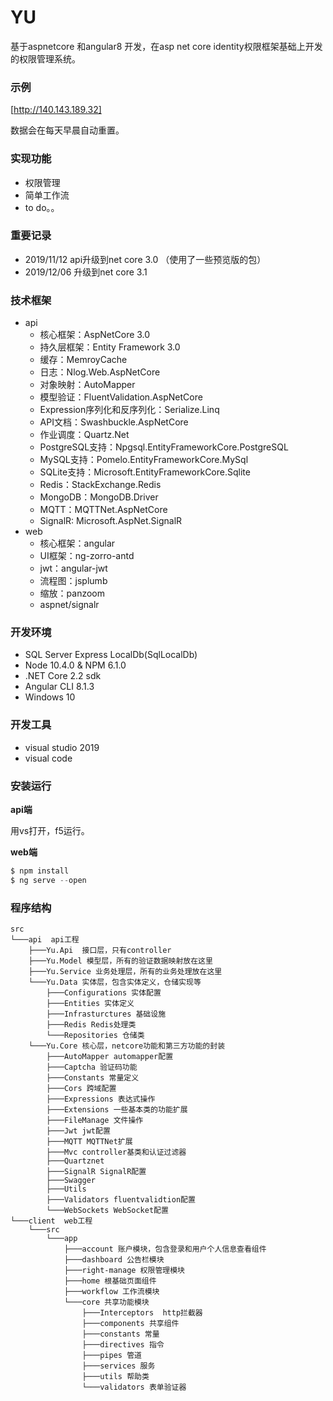 # YU

基于aspnetcore 和angular8 开发，在asp net core identity权限框架基础上开发的权限管理系统。

### 示例

[http://140.143.189.32] 

数据会在每天早晨自动重置。

### 实现功能

- 权限管理
- 简单工作流
- to do。。

### 重要记录

- 2019/11/12 api升级到net core 3.0 （使用了一些预览版的包）
- 2019/12/06 升级到net core 3.1 

### 技术框架

- api
  - 核心框架：AspNetCore 3.0
  - 持久层框架：Entity Framework 3.0
  - 缓存：MemroyCache
  - 日志：Nlog.Web.AspNetCore 
  - 对象映射：AutoMapper
  - 模型验证：FluentValidation.AspNetCore 
  - Expression序列化和反序列化：Serialize.Linq 
  - API文档：Swashbuckle.AspNetCore 
  - 作业调度：Quartz.Net 
  - PostgreSQL支持：Npgsql.EntityFrameworkCore.PostgreSQL 
  - MySQL支持：Pomelo.EntityFrameworkCore.MySql
  - SQLite支持：Microsoft.EntityFrameworkCore.Sqlite 
  - Redis：StackExchange.Redis 
  - MongoDB：MongoDB.Driver 
  - MQTT：MQTTNet.AspNetCore 
  - SignalR: Microsoft.AspNet.SignalR 
- web
  - 核心框架：angular 
  - UI框架：ng-zorro-antd 
  - jwt：angular-jwt
  - 流程图：jsplumb
  - 缩放：panzoom 
  - aspnet/signalr

### 开发环境

- SQL Server Express LocalDb(SqlLocalDb)
- Node 10.4.0 & NPM 6.1.0
- .NET Core 2.2 sdk
- Angular CLI 8.1.3
- Windows 10

### 开发工具

- visual studio 2019
- visual code

### 安装运行

**api端**

用vs打开，f5运行。

**web端**

```js
$ npm install 
$ ng serve --open
```

### 程序结构

```
src
└───api  api工程
	├───Yu.Api  接口层，只有controller
	├───Yu.Model 模型层，所有的验证数据映射放在这里
	├───Yu.Service 业务处理层，所有的业务处理放在这里
	└───Yu.Data 实体层，包含实体定义，仓储实现等
		├───Configurations 实体配置
		├───Entities 实体定义
		├───Infrasturctures 基础设施
		├───Redis Redis处理类
		└───Repositories 仓储类
	└───Yu.Core 核心层，netcore功能和第三方功能的封装
		├───AutoMapper automapper配置
		├───Captcha 验证码功能
		├───Constants 常量定义
		├───Cors 跨域配置
		├───Expressions 表达式操作
		├───Extensions 一些基本类的功能扩展
		├───FileManage 文件操作
		├───Jwt jwt配置
		├───MQTT MQTTNet扩展
		├───Mvc controller基类和认证过滤器
		├───Quartznet 
		├───SignalR SignalR配置
		├───Swagger
		├───Utils 
		├───Validators fluentvalidtion配置
		└───WebSockets WebSocket配置
└───client  web工程
	└───src  
		└───app  
			├───account 账户模块，包含登录和用户个人信息查看组件
			├───dashboard 公告栏模块
			├───right-manage 权限管理模块
			├───home 根基础页面组件
			├───workflow 工作流模块
			└───core 共享功能模块
				├───Interceptors  http拦截器
				├───components 共享组件
				├───constants 常量
				├───directives 指令
				├───pipes 管道
				├───services 服务
				├───utils 帮助类
				└───validators 表单验证器
```

